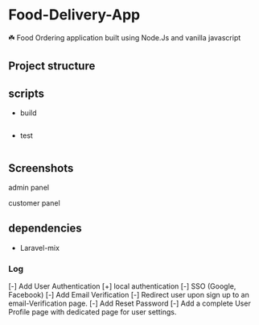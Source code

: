# Food-Delivery-App

☘️ Food Ordering application built using Node.Js and vanilla javascript

## Project structure


## scripts
- build 
```sh

```

- test
```sh
```

## Screenshots

admin panel 



customer panel





## dependencies

- Laravel-mix



### Log

[-] Add User Authentication
    [+] local authentication
    [-] SSO (Google, Facebook)
[-] Add Email Verification
    [-] Redirect user upon sign up to an email-Verification page.
[-] Add Reset Password
[-] Add a complete User Profile page with dedicated page for user settings.